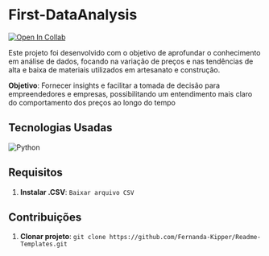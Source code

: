 # First-DataAnalysis 

[![Open In Collab](https://colab.research.google.com/assets/colab-badge.svg)](https://colab.research.google.com/github/Naereen/badges)

Este projeto foi desenvolvido com o objetivo de aprofundar o conhecimento em análise de dados, focando na variação de preços e nas tendências de alta e baixa de materiais utilizados em artesanato e construção.

**Objetivo**: Fornecer insights e facilitar a tomada de decisão para empreendedores e empresas, possibilitando um entendimento mais claro do comportamento dos preços ao longo do tempo

## Tecnologias Usadas

![Python](https://img.shields.io/badge/python-3670A0?style=for-the-badge&logo=python&logoColor=ffdd54)


## Requisitos

1. **Instalar .CSV**: `Baixar arquivo CSV`

## Contribuições

1. **Clonar projeto**: `git clone https://github.com/Fernanda-Kipper/Readme-Templates.git`
